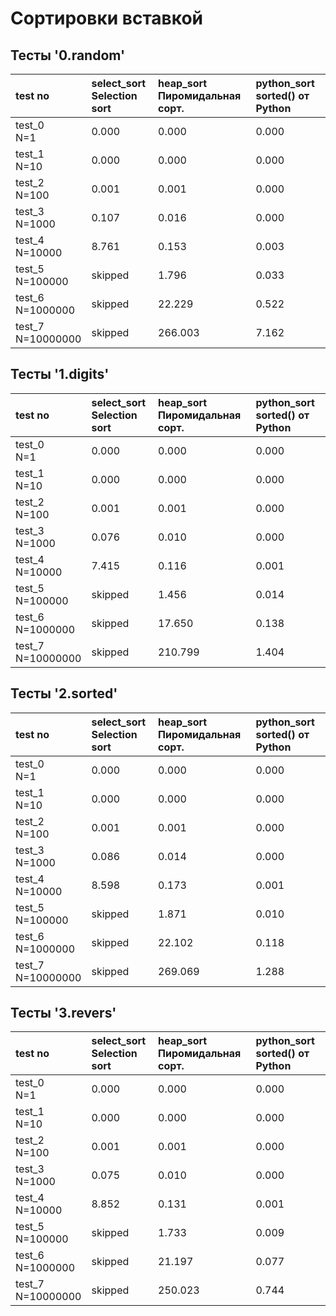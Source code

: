# Сортировки вставкой 


## Тесты '0.random'

| test no | select_sort <br> Selection sort | heap_sort <br> Пиромидальная сорт. | python_sort <br> sorted() от Python |
|:-------|:-------|:-------|:-------|
| test_0 <br> N=1| 0.000 | 0.000 | 0.000 |
| test_1 <br> N=10| 0.000 | 0.000 | 0.000 |
| test_2 <br> N=100| 0.001 | 0.001 | 0.000 |
| test_3 <br> N=1000| 0.107 | 0.016 | 0.000 |
| test_4 <br> N=10000| 8.761 | 0.153 | 0.003 |
| test_5 <br> N=100000| skipped| 1.796 | 0.033 |
| test_6 <br> N=1000000| skipped| 22.229 | 0.522 |
| test_7 <br> N=10000000| skipped| 266.003 | 7.162 |

## Тесты '1.digits'

| test no | select_sort <br> Selection sort | heap_sort <br> Пиромидальная сорт. | python_sort <br> sorted() от Python |
|:-------|:-------|:-------|:-------|
| test_0 <br> N=1| 0.000 | 0.000 | 0.000 |
| test_1 <br> N=10| 0.000 | 0.000 | 0.000 |
| test_2 <br> N=100| 0.001 | 0.001 | 0.000 |
| test_3 <br> N=1000| 0.076 | 0.010 | 0.000 |
| test_4 <br> N=10000| 7.415 | 0.116 | 0.001 |
| test_5 <br> N=100000| skipped| 1.456 | 0.014 |
| test_6 <br> N=1000000| skipped| 17.650 | 0.138 |
| test_7 <br> N=10000000| skipped| 210.799 | 1.404 |

## Тесты '2.sorted'

| test no | select_sort <br> Selection sort | heap_sort <br> Пиромидальная сорт. | python_sort <br> sorted() от Python |
|:-------|:-------|:-------|:-------|
| test_0 <br> N=1| 0.000 | 0.000 | 0.000 |
| test_1 <br> N=10| 0.000 | 0.000 | 0.000 |
| test_2 <br> N=100| 0.001 | 0.001 | 0.000 |
| test_3 <br> N=1000| 0.086 | 0.014 | 0.000 |
| test_4 <br> N=10000| 8.598 | 0.173 | 0.001 |
| test_5 <br> N=100000| skipped| 1.871 | 0.010 |
| test_6 <br> N=1000000| skipped| 22.102 | 0.118 |
| test_7 <br> N=10000000| skipped| 269.069 | 1.288 |

## Тесты '3.revers'

| test no | select_sort <br> Selection sort | heap_sort <br> Пиромидальная сорт. | python_sort <br> sorted() от Python |
|:-------|:-------|:-------|:-------|
| test_0 <br> N=1| 0.000 | 0.000 | 0.000 |
| test_1 <br> N=10| 0.000 | 0.000 | 0.000 |
| test_2 <br> N=100| 0.001 | 0.001 | 0.000 |
| test_3 <br> N=1000| 0.075 | 0.010 | 0.000 |
| test_4 <br> N=10000| 8.852 | 0.131 | 0.001 |
| test_5 <br> N=100000| skipped| 1.733 | 0.009 |
| test_6 <br> N=1000000| skipped| 21.197 | 0.077 |
| test_7 <br> N=10000000| skipped| 250.023 | 0.744 |
